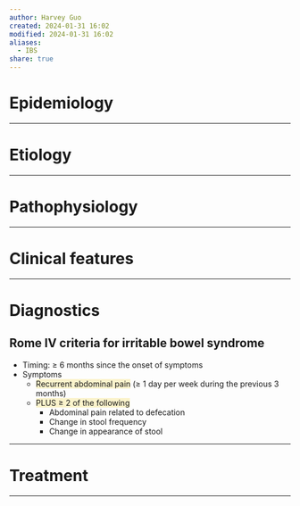 ```yaml
---
author: Harvey Guo
created: 2024-01-31 16:02
modified: 2024-01-31 16:02
aliases:
  - IBS
share: true
---
```

# Epidemiology


---
# Etiology


---
# Pathophysiology


---
# Clinical features


---
# Diagnostics
## Rome IV criteria for irritable bowel syndrome
- Timing: ≥ 6 months since the onset of symptoms
- Symptoms
	- <span style="background:rgba(240, 200, 0, 0.2)">Recurrent abdominal pain</span> (≥ 1 day per week during the previous 3 months)
	- <span style="background:rgba(240, 200, 0, 0.2)">PLUS ≥ 2 of the following</span>
		- Abdominal pain related to defecation
		- Change in stool frequency
		- Change in appearance of stool

---
# Treatment


---

